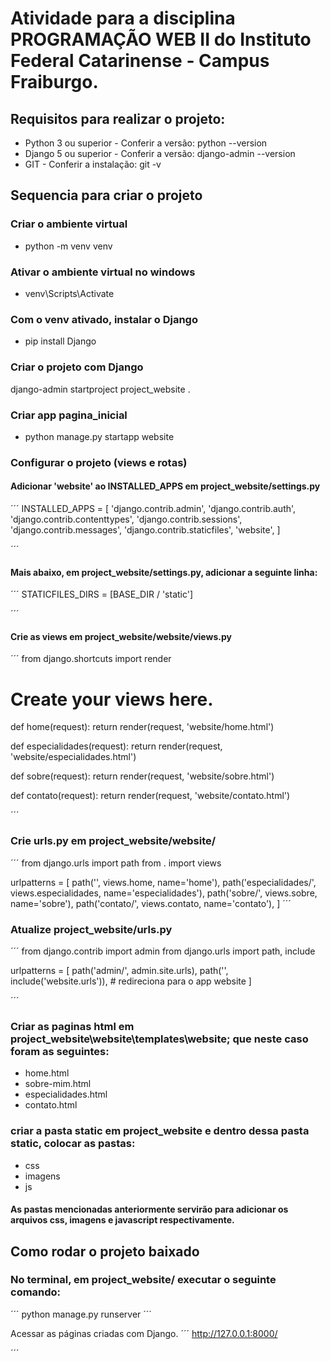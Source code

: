 # Atividade para a disciplina PROGRAMAÇÃO WEB II do Instituto Federal Catarinense - Campus Fraiburgo.

## Requisitos para realizar o projeto:

* Python 3 ou superior - Conferir a versão: python --version
* Django 5 ou superior - Conferir a versão: django-admin --version
* GIT - Conferir a instalação: git -v

## Sequencia para criar o projeto

### Criar o ambiente virtual

* python -m venv venv

### Ativar o ambiente virtual no windows

* venv\Scripts\Activate

### Com o venv ativado, instalar o Django

* pip install Django

### Criar o projeto com Django

django-admin startproject project_website .

### Criar app pagina_inicial

* python manage.py startapp website

### Configurar o projeto (views e rotas)

#### Adicionar 'website' ao INSTALLED_APPS em project_website/settings.py

´´´
INSTALLED_APPS = [
    'django.contrib.admin',
    'django.contrib.auth',
    'django.contrib.contenttypes',
    'django.contrib.sessions',
    'django.contrib.messages',
    'django.contrib.staticfiles',
    'website',
]

´´´

#### Mais abaixo, em project_website/settings.py, adicionar a seguinte linha:

´´´
STATICFILES_DIRS = [BASE_DIR / 'static']

´´´

#### Crie as views em project_website/website/views.py

´´´
from django.shortcuts import render

# Create your views here.
def home(request):
    return render(request, 'website/home.html')

def especialidades(request):
    return render(request, 'website/especialidades.html')

def sobre(request):
    return render(request, 'website/sobre.html')

def contato(request):
    return render(request, 'website/contato.html')

´´´

### Crie urls.py em project_website/website/

´´´
from django.urls import path
from . import views 

urlpatterns = [
    path('', views.home, name='home'),
    path('especialidades/', views.especialidades, name='especialidades'),
    path('sobre/', views.sobre, name='sobre'),
    path('contato/', views.contato, name='contato'),
]
´´´

### Atualize project_website/urls.py

´´´
from django.contrib import admin
from django.urls import path, include

urlpatterns = [
    path('admin/', admin.site.urls),
    path('', include('website.urls')), # redireciona para o app website
]

´´´

### Criar as paginas html em project_website\website\templates\website; que neste caso foram as seguintes:

- home.html
- sobre-mim.html
- especialidades.html
- contato.html

### criar a pasta static em project_website e dentro dessa pasta static, colocar as pastas:

- css
- imagens
- js

#### As pastas mencionadas anteriormente servirão para adicionar os arquivos css, imagens e javascript respectivamente. 

## Como rodar o projeto baixado

### No terminal, em project_website/ executar o seguinte comando:

´´´
python manage.py runserver
´´´

Acessar as páginas criadas com Django.
´´´
http://127.0.0.1:8000/

´´´
